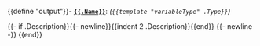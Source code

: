 {{define "output"}}- [**`{{.Name}}`**](#output-{{.Name}}): *(`{{template "variableType" .Type}}`)*<a name="output-{{.Name}}"></a>

{{- if .Description}}{{- newline}}{{indent 2 .Description}}{{end}}
{{- newline -}}
{{end}}
